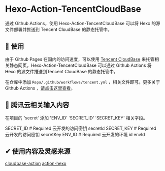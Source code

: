 # Hexo-Action-TencentCloudBase

通过 Github Actions，使用 Hexo-Action-TencentCloudBase 可以将 Hexo 的源文件部署并推送到 Tencent CloudBase 的静态托管中。

## 🚀 使用

由于 Github Pages 在国内的访问速度，可以使用 [Tencent CloudBase](https://cloud.tencent.com/product/tcb?from=12334) 来托管相关静态网页。Hexo-Action-TencentCloudBase 可以通过 Github Actions 将 Hexo 的源文件推送到Tencent CloudBase 的静态托管中。

在仓库中添加 `Repo/.github/workflows/tencent.yml` ，相关文件即可。更多关于 Github Actions ，[请点击这里查看](https://help.github.com/en/actions)。

## 🔐 腾讯云相关输入内容

在项目的 'secret' 添加 'ENV_ID' 'SECRET_ID' 'SECRET_KEY' 相关字段。

SECRET_ID # Required 云开发的访问密钥 secretId
SECRET_KEY # Required 云开发的访问密钥 secretKey
ENV_ID # Required 云开发的环境 id envId

## ✔ 使用内容及灵感来源

[cloudbase-action](https://github.com/TencentCloudBase/cloudbase-action)
[action-hexo](https://github.com/heowc/action-hexo/issues/3)
